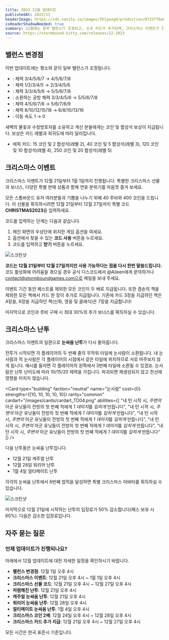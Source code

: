 ```yaml
---
title: 2023 12월 업데이트
publishedAt: 2023/12
headerImage: https://cdn.sanity.io/images/5hlpazgd/production/8725ff6a629d11e1e2ab2e1183982900f6ba86d3-1920x622.png
isHeaderShadowNeeded: true
summary: 12월에는 일부 밸런스가 조정되고, 신규 카드가 추가되며, 크리스마스 이벤트가 진행됩니다!
source: https://stormbound-kitty.com/releases/12-2023
---
```


<script>
    import BadgedHeader from "$components/BadgedHeader.svelte";
    import Old from "$components/Old.svelte";
    import New from "$components/New.svelte";
    import ImageBlock from "$components/ImageBlock.svelte";
    import FlexibleList from "$components/FlexibleList.svelte";
    import Icon from "$components/Icon.svelte";
    import Card from "$components/Card.svelte";
    import CardLink from "$components/CardLink.svelte";
    import Comment from "$components/Comment.svelte";
    import DiscountedBrawl from "$components/DiscountedBrawl.md";
</script>

## 밸런스 변경점
이번 업데이트에는 평소와 같이 일부 밸런스가 조정됩니다.

  - <CardLink target="머리 없는 다혈질" />: 체력 <Old>3/4/5/6/7</Old> → <New type="buff">4/5/6/7/8</New>
  - <CardLink target="집결하는 극단원" />: 체력 <Old>1/2/3/4/5</Old> → <New type="buff">2/3/4/5/6</New>
  - <CardLink target="기계 공방" />: 체력 <Old>3/3/4/5/6</Old> → <New type="buff">5/5/6/7/8</New>
  - <CardLink target="기계 노동자" />: 소환하는 공방 체력 <Old>3/3/4/5/6</Old> → <New type="buff">5/5/6/7/8</New>
  - <CardLink target="디버그 로거" />: 체력 <Old>4/5/6/7/8</Old> → <New type="buff">5/6/7/8/9</New>
  - <CardLink target="새벽의 불꽃" />: 체력 <Old>8/10/12/15/18</Old> → <New type="nerf">6/8/10/13/16</New>
  - <CardLink target="수정방호자" />: 이동 속도 <Old>1</Old> → <New type="nerf">0</New>

<Comment>

새벽의 불꽃과 수정방호자를 소유하고 계신 분들에게는 코인 및 합성석 보상이 지급됩니다. 보상은 카드 레벨과 희귀도에 따라 달라집니다.

  - <Icon type="epic" /> 에픽 카드: <Icon type="coin" /> 15 코인 및 <Icon type="stone" /> 2 합성석(레벨 2), <Icon type="coin" /> 40 코인 및 <Icon type="stone" /> 5 합성석(레벨 3), <Icon type="coin" /> 120 코인 및 <Icon type="stone" /> 10 합성석(레벨 4), <Icon type="coin" /> 250 코인 및 <Icon type="stone" /> 20 합성석(레벨 5)

</Comment>

## 크리스마스 이벤트
크리스마스 이벤트가 12월 21일부터 1월 1일까지 진행됩니다. 특별한 크리스마스 선물과 보너스, 다양한 특별 판매 상품과 함께 연휴 분위기를 마음껏 즐겨 보세요.

모든 스톰바운드 유저 여러분들과 기쁨을 나누기 위해 <Icon type="ruby" /> 40 루비와 <Icon type="coin" /> 400 코인을 드립니다. 이 선물을 획득하시려면 12월 21일부터 12월 27일까지 특별 코드 **CHRISTMAS2023**을 입력하세요.

코드를 입력하는 단계는 다음과 같습니다.

1. 메인 화면의 우상단에 위치한 게임 옵션을 여세요.
2. 옵션에서 찾을 수 있는 **코드 사용** 버튼을 누르세요.
3. 코드를 입력하고 **받기** 버튼을 누르세요.

<FlexibleList allowOverflow>
    <img alt="스크린샷" src="https://cdn.sanity.io/images/5hlpazgd/production/782061675a637bde5a5f243153f99e49b82c64e1-1572x1080.png#screenshot" />
</FlexibleList>

**코드는 12월 21일부터 12월 27일까지만 사용 가능하다는 점을 다시 한번 말씀드립니다.** 코드 활성화에 어려움을 겪으실 경우 공식 디스코드에서 @Aileen에게 문의하거나 contact@stormboundgames.com으로 메일을 보내 주세요.

이벤트 기간 동안 퀘스트를 제외한 모든 코인이 두 배로 지급됩니다. 또한 겸손의 책을 제외한 모든 책에서 카드 한 장이 추가로 지급됩니다. 기존에 카드 3장을 지급하던 책은 4장을, 6장을 지급하던 책(신화, 영웅 및 클래식)은 7장을 지급합니다!

마지막으로 코인과 루비 구매 시 최대 30%의 추가 보너스를 획득하실 수 있습니다.

## 크리스마스 난투
크리스마스 이벤트의 일환으로 **눈싸움 난투**가 다시 돌아옵니다.

전투가 시작되면 각 플레이어의 두 번째 줄의 무작위 타일에 눈사람이 소환됩니다. 내 눈사람과 적 눈사람은 각 플레이어의 시점에서 같은 타일에 위치하므로 서로 마주보지 않게 됩니다. 예시를 들자면 각 플레이어의 왼쪽에서 3번째 타일에 소환될 수 있겠죠. 눈사람은 난투 난이도에 따라 10/15/20 체력을 가집니다. 파괴되면 재생성되지 않고 전선에 영향을 미치지 않습니다.

<Card type="building" faction="neutral" name="눈사람" cost={0} strengths={[10, 10, 10, 10, 10]} rarity="common" cardart="/images/cards/cardart_TD04.png" abilities={[
    "내 턴 시작 시, *주변의* 아군 유닛들이 전방의 첫 번째 적에게 *1 데미지*를 *입히게* 만듭니다",
    "내 턴 시작 시, *주변의* 아군 유닛들이 전방의 첫 번째 적에게 *1 데미지*를 *입히게* 만듭니다",
    "내 턴 시작 시, *주변의* 아군 유닛들이 전방의 첫 번째 적에게 *1 데미지*를 *입히게* 만듭니다",
    "내 턴 시작 시, *주변의* 아군 유닛들이 전방의 첫 번째 적에게 *1 데미지*를 *입히게* 만듭니다",
    "내 턴 시작 시, *주변의* 아군 유닛들이 전방의 첫 번째 적에게 *1 데미지*를 *입히게* 만듭니다"
]} />

다음 난투들은 눈싸움 난투입니다.

  - 12월 21일 캐주얼 난투
  - 12월 28일 워리어 난투
  - 1월 4일 얼티메이트 난투

각각의 눈싸움 난투에서 6번째 업적을 달성하면 특별 크리스마스 아바타를 획득하실 수 있습니다.

<FlexibleList allowOverflow>
    <img alt="스크린샷" src="https://cdn.sanity.io/images/5hlpazgd/production/8662a5ad89c0c5e175900eac15f9e510b7e2e3a5-1920x672.png#screenshot" />
</FlexibleList>

마지막으로 12월 21일에 시작하는 난투의 입장료가 50% 감소합니다(패스 보유 시 60%). 다음은 감소한 입장료입니다.

<DiscountedBrawl />

## 자주 묻는 질문
### 언제 업데이트가 진행되나요?
아래에서 12월 업데이트에 대한 자세한 일정을 확인하시기 바랍니다.

  - **밸런스 변경점**: 12월 1일 오후 4시
  - **크리스마스 이벤트**: 12월 21일 오후 4시 ~ 1월 1일 오후 4시
  - **크리스마스 선물 코드**: 12월 21일 오후 4시 ~ 12월 27일 오후 4시
  - **저렴해진 난투**: 12월 21일 오후 4시
  - **캐주얼 눈싸움 난투**: 12월 21일 오후 4시
  - **워리어 눈싸움 난투**: 12월 28일 오후 4시
  - **얼티메이트 눈싸움 난투**: 1월 4일 오후 4시
  - **크리스마스 코인 2배**: 12월 24일 오후 4시 ~ 12월 28일 오후 4시
  - **크리스마스 카드 추가 지급**: 12월 21일 오후 4시 ~ 12월 27일 오후 4시

모든 시간은 한국 표준시 기준입니다.